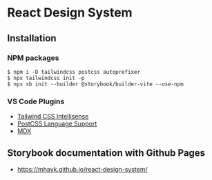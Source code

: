 # React Design System

## Installation

### NPM packages
```
$ npm i -D tailwindcss postcss autoprefixer
$ npx tailwindcss init -p
$ npx sb init --builder @storybook/builder-vite --use-npm
```

### VS Code Plugins

* [Tailwind CSS Intellisense](https://marketplace.visualstudio.com/items?itemName=bradlc.vscode-tailwindcss)
* [PostCSS Language Support](https://marketplace.visualstudio.com/items?itemName=csstools.postcss)
* [MDX](https://marketplace.visualstudio.com/items?itemName=unifiedjs.vscode-mdx)

## Storybook documentation with Github Pages

* https://mhayk.github.io/react-design-system/